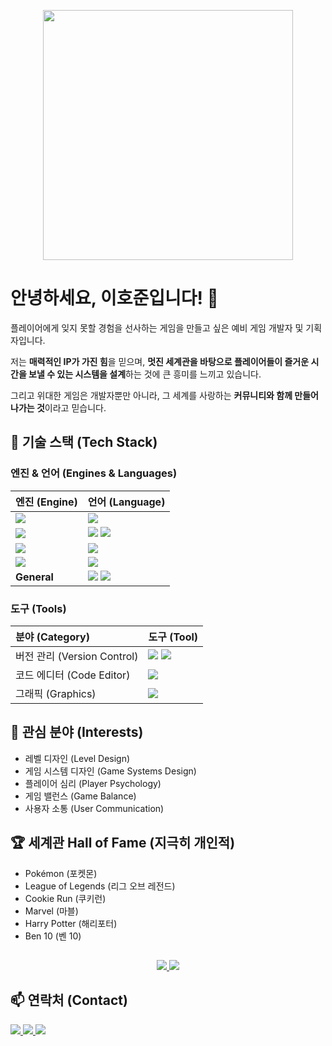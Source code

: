 <p align="center">
  <img src="https://media.giphy.com/media/VbnUQpnihPSIgIXuZv/giphy.gif" width="400">
</p>

# 안녕하세요, 이호준입니다! 👋

플레이어에게 잊지 못할 경험을 선사하는 게임을 만들고 싶은 예비 게임 개발자 및 기획자입니다.

저는 **매력적인 IP가 가진 힘**을 믿으며, **멋진 세계관을 바탕으로 플레이어들이 즐거운 시간을 보낼 수 있는 시스템을 설계**하는 것에 큰 흥미를 느끼고 있습니다.

그리고 위대한 게임은 개발자뿐만 아니라, 그 세계를 사랑하는 **커뮤니티와 함께 만들어나가는 것**이라고 믿습니다.

## 🚀 기술 스택 (Tech Stack)

### 엔진 & 언어 (Engines & Languages)
| 엔진 (Engine) | 언어 (Language) |
| :--- | :--- |
| <a href="https://unity.com/" target="_blank"><img src="https://img.shields.io/badge/Unity-100000?style=for-the-badge&logo=unity&logoColor=white"></a> | <a href="https://dotnet.microsoft.com/en-us/languages/csharp" target="_blank"><img src="https://img.shields.io/badge/C%23-239120?style=for-the-badge&logo=c-sharp&logoColor=white"></a> |
| <a href="https://godotengine.org/" target="_blank"><img src="https://img.shields.io/badge/Godot Engine-478CB0?style=for-the-badge&logo=godotengine&logoColor=white"></a> | <a href="https://docs.godotengine.org/en/stable/getting_started/scripting/gdscript/index.html" target="_blank"><img src="https://img.shields.io/badge/GDScript-478CB0?style=for-the-badge&logo=godot-engine&logoColor=white"></a> <a href="https://dotnet.microsoft.com/en-us/languages/csharp" target="_blank"><img src="https://img.shields.io/badge/C%23-239120?style=for-the-badge&logo=c-sharp&logoColor=white"></a> |
| <a href="https://love2d.org/" target="_blank"><img src="https://img.shields.io/badge/LÖVE-000000?style=for-the-badge&logo=love2d&logoColor=white"></a> | <a href="https://www.lua.org/" target="_blank"><img src="https://img.shields.io/badge/Lua-2C2D72?style=for-the-badge&logo=lua&logoColor=white"></a> |
| <a href="https://www.unrealengine.com/" target="_blank"><img src="https://img.shields.io/badge/Unreal Engine-313131?style=for-the-badge&logo=unrealengine&logoColor=white"></a> | <a href="https://isocpp.org/" target="_blank"><img src="https://img.shields.io/badge/C%2B%2B-00599C?style=for-the-badge&logo=c%2B%2B&logoColor=white"></a> |
| **General** | <a href="https://www.python.org/" target="_blank"><img src="https://img.shields.io/badge/Python-3776AB?style=for-the-badge&logo=python&logoColor=white"></a> <a href="https://firebase.google.com/" target="_blank"><img src="https://img.shields.io/badge/Firebase-FFCA28?style=for-the-badge&logo=firebase&logoColor=black"></a> |

### 도구 (Tools)
| 분야 (Category) | 도구 (Tool) |
| :--- | :--- |
| 버전 관리 (Version Control) | <a href="https://git-scm.com/" target="_blank"><img src="https://img.shields.io/badge/Git-F05032?style=for-the-badge&logo=git&logoColor=white"></a> <a href="https://github.com/" target="_blank"><img src="https://img.shields.io/badge/GitHub-181717?style=for-the-badge&logo=github&logoColor=white"></a> |
| 코드 에디터 (Code Editor) | <a href="https://code.visualstudio.com/" target="_blank"><img src="https://img.shields.io/badge/VS Code-007ACC?style=for-the-badge&logo=visualstudiocode&logoColor=white"></a> |
| 그래픽 (Graphics) | <a href="https://graphicsgale.com/" target="_blank"><img src="https://img.shields.io/badge/GraphicsGale-5a94a8?style=for-the-badge"></a> |

## 🌱 관심 분야 (Interests)
- 레벨 디자인 (Level Design)
- 게임 시스템 디자인 (Game Systems Design)
- 플레이어 심리 (Player Psychology)
- 게임 밸런스 (Game Balance)
- 사용자 소통 (User Communication)

## 🏆 세계관 Hall of Fame (지극히 개인적)
*   Pokémon (포켓몬)
*   League of Legends (리그 오브 레전드)
*   Cookie Run (쿠키런)
*   Marvel (마블)
*   Harry Potter (해리포터)
*   Ben 10 (벤 10)

##
<p align="center">
  <a href="https://github.com/anuraghazra/github-readme-stats">
    <img src="https://github-readme-stats.vercel.app/api?username=hojun313&show_icons=true&theme=radical" />
  </a>
  <a href="https://github.com/anuraghazra/github-readme-stats">
    <img src="https://github-readme-stats.vercel.app/api/top-langs/?username=hojun313&layout=compact&theme=radical" />
  </a>
</p>

## 📫 연락처 (Contact)
<p>
  <a href="https://hojun313.github.io">
    <img src="https://img.shields.io/badge/Blog-1e90ff?style=for-the-badge&logo=blogger&logoColor=white">
  </a>
  <a href="mailto:hojun313@naver.com">
    <img src="https://img.shields.io/badge/Email-ea4335?style=for-the-badge&logo=gmail&logoColor=white">
  </a>
  <a href="https://www.linkedin.com/in/hojun-lee-834571234/">
    <img src="https://img.shields.io/badge/LinkedIn-0A66C2?style=for-the-badge&logo=linkedin&logoColor=white">
  </a>
</p>
